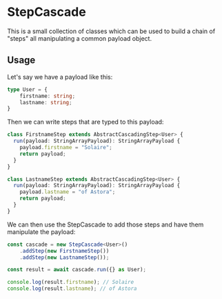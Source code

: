# StepCascade

This is a small collection of classes which can be used to build a chain of "steps" all manipulating a common payload object.

## Usage

Let's say we have a payload like this:

```typescript
type User = {
    firstname: string;
    lastname: string;
}
```

Then we can write steps that are typed to this payload:

```typescript
class FirstnameStep extends AbstractCascadingStep<User> {
  run(payload: StringArrayPayload): StringArrayPayload {
    payload.firstname = "Solaire";
    return payload;
  }
}

class LastnameStep extends AbstractCascadingStep<User> {
  run(payload: StringArrayPayload): StringArrayPayload {
    payload.lastname = "of Astora";
    return payload;
  }
}
```

We can then use the StepCascade to add those steps and have them manipulate the payload:

```typescript
const cascade = new StepCascade<User>()
    .addStep(new FirstnameStep())
    .addStep(new LastnameStep());

const result = await cascade.run({} as User);

console.log(result.firstname); // Solaire
console.log(result.lastname); // of Astora 

```